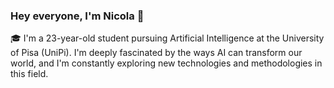 ### Hey everyone, I'm Nicola 👋

🎓 I'm a 23-year-old student pursuing Artificial Intelligence at the University of Pisa (UniPi). I'm deeply fascinated by the ways AI can transform our world, and I'm constantly exploring new technologies and methodologies in this field.

<!--
**nicolapitzalis/nicolapitzalis** is a ✨ _special_ ✨ repository because its `README.md` (this file) appears on your GitHub profile.

Here are some ideas to get you started:

- 🔭 I’m currently working on ...
- 🌱 I’m currently learning ...
- 👯 I’m looking to collaborate on ...
- 🤔 I’m looking for help with ...
- 💬 Ask me about ...
- 📫 How to reach me: ...
- 😄 Pronouns: ...
- ⚡ Fun fact: ...
-->
